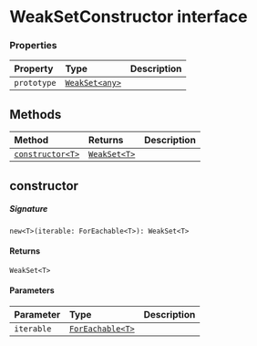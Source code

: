 # WeakSetConstructor interface










### Properties

| Property	   | Type	| Description|
|:-------------|:-------|:-----------|
|`prototype`      | [`WeakSet<any>`](WeakSet.md) |  |




## Methods

| Method	   |  Returns	| Description|
|:-------------|:-------|:-----------|
|[`constructor<T>`](#constructor<t>~xwmg9)      | [`WeakSet<T>`](WeakSet.md) |  |



## constructor<T>



##### Signature
`new<T>(iterable: ForEachable<T>): WeakSet<T>`

#### Returns
`WeakSet<T>`

#### Parameters


| Parameter	   | Type    | Description |
|:-------------|:---------------|:------------|
| `iterable`    | [`ForEachable<T>`](ForEachable.md) |  |

